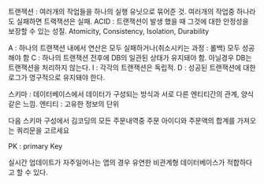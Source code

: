 트랜잭션 : 여러개의 작업들을 하나의 실행 유닛으로 묶어준 것. 여러개의 작업중 하나라도 실패하면 트랙잭션은 실패.
ACID : 트랜잭션이 발생 했을 때 그것에 대한 안정성을 보장할 수 있는 성질. 
Atomicity, Consistency, Isolation, Durability

A : 하나의 트랜잭션 내에서 연산은 모두 실패하거나(취소시키는 과정 : 롤백) 모두 성공해야 함 
C : 하나의 트랜잭션 전후에 DB의 일관된 상태가 유지돼야 함. 아닐경우 DB는 트랜잭션을 처리하지 않는다.
I : 각각의 트랜잭션은 독립적.
D : 성공된 트랜잭션에 대한 로그가 영구적으로 유지돼야 한다.

스키마 : 데이터베이스에서 데이터가 구성되는 방식과 서로 다른 엔티티간의 관계, 양식같은 느낌.
엔티티 : 고유한 정보의 단위 



다음 스키마 구성에서 김코딩의 모든 주문내역중 주문 아이디와 주문액의 합계를 가져오는 쿼리문을 고르세요


PK : primary Key

실시간 업데이트가 자주일어나는 앱의 경우 유연한 비관계형 데이터베이스가 적합하다고 할 수 있다.


